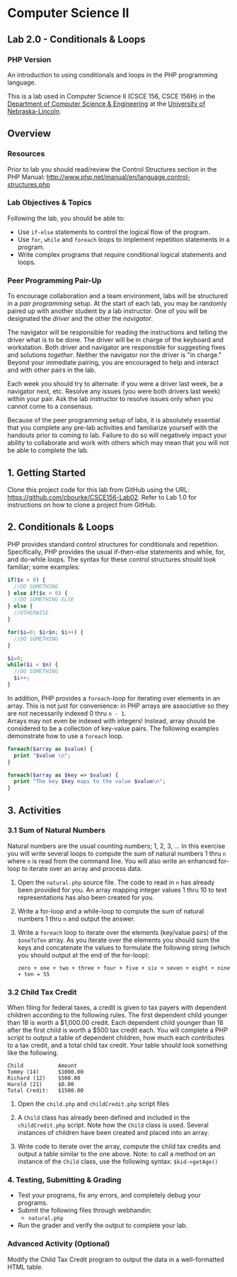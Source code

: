 # Computer Science II
## Lab 2.0 - Conditionals & Loops
### PHP Version

An introduction to using conditionals and loops in the PHP programming 
language.

This is a lab used in Computer Science II (CSCE 156, CSCE 156H) in the [Department of Computer Science & Engineering](https://cse.unl.edu) at the [University of Nebraska-Lincoln](https://unl.edu).

## Overview

### Resources

Prior to lab you should read/review the Control Structures 
section in the PHP Manual: 
http://www.php.net/manual/en/language.control-structures.php

### Lab Objectives & Topics

Following the lab, you should be able to:
* Use `if-else` statements to control the logical flow of the
  program.
* Use `for`, `while` and `foreach` loops to implement repetition 
  statements in a program.
* Write complex programs that require conditional logical statements
  and loops.

### Peer Programming Pair-Up

To encourage collaboration and a team environment, labs will be
structured in a *pair programming* setup.  At the start of
each lab, you may be randomly paired up with another student by
a lab instructor.  One of you will be designated the *driver* 
and the other the *navigator*.  

The navigator will be responsible for reading the instructions 
and telling the driver what is to be done.  The driver will be 
in charge of the keyboard and workstation.  Both driver and 
navigator are responsible for suggesting fixes and solutions 
*together*.  Neither the navigator nor the driver is "in charge."  
Beyond your immediate pairing, you are encouraged to help and 
interact and with other pairs in the lab.

Each week you should try to alternate: if you were a driver 
last week, be a navigator next, etc.  Resolve any issues (you 
were both drivers last week) within your pair.  Ask the lab 
instructor to resolve issues only when you cannot come to a 
consensus.  

Because of the peer programming setup of labs, it is absolutely 
essential that you complete any pre-lab activities and familiarize
yourself with the handouts prior to coming to lab.  Failure to do
so will negatively impact your ability to collaborate and work with 
others which may mean that you will not be able to complete the
lab.  

## 1. Getting Started

Clone this project code for this lab from GitHub using the
URL: https://github.com/cbourke/CSCE156-Lab02. Refer to Lab 1.0 for
instructions on how to clone a project from GitHub. 

## 2. Conditionals & Loops

PHP provides standard control structures for conditionals and
repetition. Specifically, PHP provides the usual if-then-else statements
and while, for, and do-while loops. The syntax for these control
structures should look familiar; some examples:

```php
if($x > 0) {
  //DO SOMETHING
} else if($x < 0) {
  //DO SOMETHING ELSE
} else {
  //OTHERWISE
}

for($i=0; $i<$n; $i++) {
  //DO SOMETHING
}

$i=0;
while($i < $n) {
  //DO SOMETHING
  $i++;
}
```

In addition, PHP provides a `foreach`-loop for iterating over elements in
an array. This is not just for convenience: in PHP arrays are
associative so they are not necessarily indexed 0 thru `n - 1`.  
Arrays may not even be indexed with integers!  Instead, array should 
be considered to be a collection of key-value pairs. The following 
examples demonstrate how to use a `foreach` loop.

```php
foreach($array as $value) {
  print "$value \n";
}

foreach($array as $key => $value) {
  print "The key $key maps to the value $value\n";
}
```

## 3. Activities 

### 3.1 Sum of Natural Numbers

Natural numbers are the usual counting numbers; 1, 2, 3, ... In this
exercise you will write several loops to compute the sum of natural
numbers 1 thru `n` where `n` is read from the command line. You will
also write an enhanced for-loop to iterate over an array and process
data.

1.  Open the `natural.php` source file. The code to read in `n` has 
    already been provided for you. An array mapping integer values 
    1 thru 10 to text representations has also been created for you.

2.  Write a for-loop and a while-loop to compute the sum of natural
    numbers 1 thru `n` and output the answer.

3.  Write a `foreach` loop to iterate over the elements (key/value pairs)
    of the `$oneToTen` array. As you iterate over the elements you should sum the
    keys and concatenate the values to formulate the following string
    (which you should output at the end of the for-loop):

    `zero + one + two + three + four + five + six + seven + eight + nine + ten = 55`

### 3.2 Child Tax Credit 

When filing for federal taxes, a credit is given to tax payers with
dependent children according to the following rules. The first dependent
child younger than 18 is worth a $1,000.00 credit. Each dependent child
younger than 18 after the first child is worth a $500 tax credit each.
You will complete a PHP script to output a table of dependent children,
how much each contributes to a tax credit, and a total child tax credit.
Your table should look something like the following.

```text
Child           Amount
Tommy (14)      $1000.00
Richard (12)    $500.00
Harold (21)     $0.00
Total Credit:   $1500.00
```

1.  Open the `child.php` and `childCredit.php` script files

2.  A `Child` class has already been defined and included in the 
    `childCredit.php` script. Note how the `Child` class is used.
    Several instances of children have been created and placed 
    into an array.

3.  Write code to iterate over the array, compute the child tax credits
    and output a table similar to the one above. Note: to call a method
    on an instance of the `Child` class, use the following syntax:
    `$kid->getAge()`

### 4. Testing, Submitting & Grading

* Test your programs, fix any errors, and completely debug your programs.
* Submit the following files through webhandin:
  * `natural.php`
* Run the grader and verify the output to complete your lab.

### Advanced Activity (Optional)

Modify the Child Tax Credit program to output the data in a
well-formatted HTML table. 





